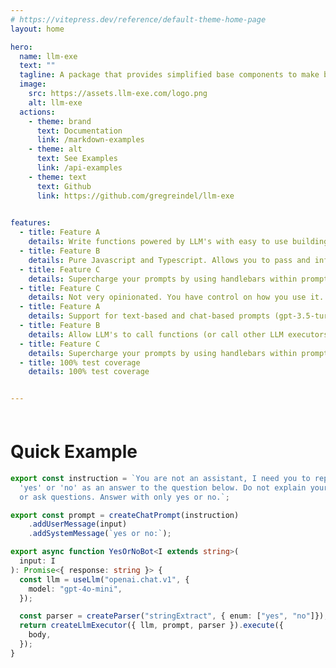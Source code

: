 ```yaml
---
# https://vitepress.dev/reference/default-theme-home-page
layout: home

hero:
  name: llm-exe 
  text: ""
  tagline: A package that provides simplified base components to make building and maintaining LLM-powered applications easier.
  image:
    src: https://assets.llm-exe.com/logo.png
    alt: llm-exe
  actions:
    - theme: brand
      text: Documentation
      link: /markdown-examples
    - theme: alt
      text: See Examples
      link: /api-examples
    - theme: text
      text: Github
      link: https://github.com/gregreindel/llm-exe

      
features:
  - title: Feature A
    details: Write functions powered by LLM's with easy to use building blocks.
  - title: Feature B
    details: Pure Javascript and Typescript. Allows you to pass and infer types.
  - title: Feature C
    details: Supercharge your prompts by using handlebars within prompt template.
  - title: Feature C
    details: Not very opinionated. You have control on how you use it.
  - title: Feature A
    details: Support for text-based and chat-based prompts (gpt-3.5-turbo and gpt-4).
  - title: Feature B
    details: Allow LLM's to call functions (or call other LLM executors).
  - title: Feature C
    details: Supercharge your prompts by using handlebars within prompt template.
  - title: 100% test coverage
    details: 100% test coverage


---
```


<div style="margin-top:60px; margin-left:auto;margin-right:auto; max-width:960px">

# Quick Example
```ts
export const instruction = `You are not an assistant, I need you to reply with only 
  'yes' or 'no' as an answer to the question below. Do not explain yourself 
  or ask questions. Answer with only yes or no.`;

export const prompt = createChatPrompt(instruction)
    .addUserMessage(input)
    .addSystemMessage(`yes or no:`);

export async function YesOrNoBot<I extends string>(
  input: I
): Promise<{ response: string }> {
  const llm = useLlm("openai.chat.v1", {
    model: "gpt-4o-mini",
  });

  const parser = createParser("stringExtract", { enum: ["yes", "no"]});
  return createLlmExecutor({ llm, prompt, parser }).execute({
    body,
  });
}
```

</div>
